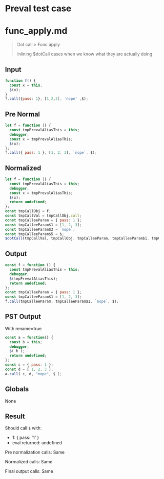 # Preval test case

# func_apply.md

> Dot call > Func apply
>
> Inlining $dotCall cases when we know what they are actually doing

## Input

`````js filename=intro
function f() {
  const x = this;
  $(x);
}
f.call({pass: 1}, [1,2,3], 'nope' ,$);
`````

## Pre Normal


`````js filename=intro
let f = function () {
  const tmpPrevalAliasThis = this;
  debugger;
  const x = tmpPrevalAliasThis;
  $(x);
};
f.call({ pass: 1 }, [1, 2, 3], `nope`, $);
`````

## Normalized


`````js filename=intro
let f = function () {
  const tmpPrevalAliasThis = this;
  debugger;
  const x = tmpPrevalAliasThis;
  $(x);
  return undefined;
};
const tmpCallObj = f;
const tmpCallVal = tmpCallObj.call;
const tmpCalleeParam = { pass: 1 };
const tmpCalleeParam$1 = [1, 2, 3];
const tmpCalleeParam$3 = `nope`;
const tmpCalleeParam$5 = $;
$dotCall(tmpCallVal, tmpCallObj, tmpCalleeParam, tmpCalleeParam$1, tmpCalleeParam$3, tmpCalleeParam$5);
`````

## Output


`````js filename=intro
const f = function () {
  const tmpPrevalAliasThis = this;
  debugger;
  $(tmpPrevalAliasThis);
  return undefined;
};
const tmpCalleeParam = { pass: 1 };
const tmpCalleeParam$1 = [1, 2, 3];
f.call(tmpCalleeParam, tmpCalleeParam$1, `nope`, $);
`````

## PST Output

With rename=true

`````js filename=intro
const a = function() {
  const b = this;
  debugger;
  $( b );
  return undefined;
};
const c = { pass: 1 };
const d = [ 1, 2, 3 ];
a.call( c, d, "nope", $ );
`````

## Globals

None

## Result

Should call `$` with:
 - 1: { pass: '1' }
 - eval returned: undefined

Pre normalization calls: Same

Normalized calls: Same

Final output calls: Same
